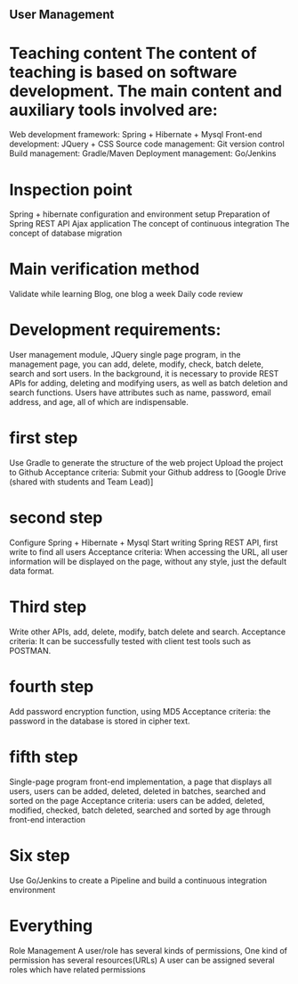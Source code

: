 ## User Management

# Teaching content The content of teaching is based on software development. The main content and auxiliary tools involved are:

Web development framework: Spring + Hibernate + Mysql
Front-end development: JQuery + CSS
Source code management: Git version control
Build management: Gradle/Maven
Deployment management: Go/Jenkins

# Inspection point

Spring + hibernate configuration and environment setup
Preparation of Spring REST API
Ajax application
The concept of continuous integration
The concept of database migration

# Main verification method

Validate while learning
Blog, one blog a week
Daily code review

# Development requirements:

User management module, JQuery single page program, in the management page, you can add, delete, modify, check, batch delete, search and sort users.
In the background, it is necessary to provide REST APIs for adding, deleting and modifying users, as well as batch deletion and search functions.
Users have attributes such as name, password, email address, and age, all of which are indispensable.

# first step

Use Gradle to generate the structure of the web project
Upload the project to Github
Acceptance criteria: Submit your Github address to [Google Drive (shared with students and Team Lead)]

# second step

Configure Spring + Hibernate + Mysql
Start writing Spring REST API, first write to find all users
Acceptance criteria: When accessing the URL, all user information will be displayed on the page, without any style, just the default data format.

# Third step

Write other APIs, add, delete, modify, batch delete and search.
Acceptance criteria: It can be successfully tested with client test tools such as POSTMAN.

# fourth step

Add password encryption function, using MD5
Acceptance criteria: the password in the database is stored in cipher text.

# fifth step

Single-page program front-end implementation, a page that displays all users, users can be added, deleted, deleted in batches, searched and sorted on the page
Acceptance criteria: users can be added, deleted, modified, checked, batch deleted, searched and sorted by age through front-end interaction

# Six step

Use Go/Jenkins to create a Pipeline and build a continuous integration environment

# Everything

Role Management
A user/role has several kinds of permissions,
One kind of permission has several resources(URLs)
A user can be assigned several roles which have related permissions

